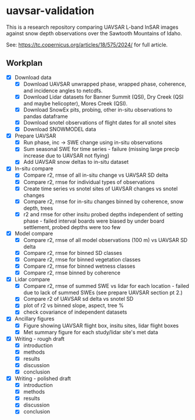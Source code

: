 # uavsar-validation

This is a research repository comparing UAVSAR L-band InSAR images against snow depth observations over the Sawtooth Mountains of Idaho.

See: https://tc.copernicus.org/articles/18/575/2024/ for full article.

## Workplan

- [x] Download data
    - [x] Download UAVSAR unwrapped phase, wrapped phase, coherence, and incidence angles to netcdfs.
    - [x] Download Lidar datasets for Banner Summit (QSI), Dry Creek (QSI and maybe helicopter), Mores Creek (QSI).
    - [x] Download SnowEx pits, probing, other in-situ observations to pandas dataframe
    - [x] Download snotel observations of flight dates for all snotel sites
    - [x] Download SNOWMODEL data

- [x] Prepare UAVSAR
    - [x] Run phase, inc -> SWE change using in-situ observations
    - [x] Sum seasonal SWE for time series - failure (missing large precip increase due to UAVSAR not flying)
    - [x] Add UAVSAR snow deltas to in-situ dataset

- [x] In-situ compare
    - [x] Compare r2, rmse of all in-situ change vs UAVSAR SD delta
    - [x] Compare r2, rmse for individual types of observations
    - [x] Create time series vs snotel sites of UAVSAR changes vs snotel changes
    - [x] Compare r2, rmse for in-situ changes binned by coherence, snow depth, trees
    - [x] r2 and rmse for other insitu probed depths independent of setting phase - failed interval boards were biased by under board settlement, probed depths were too few

- [x] Model compare
    - [x] Compare r2, rmse of all model observations (100 m) vs UAVSAR SD delta
    - [x] Compare r2, rmse for binned SD classes
    - [x] Compare r2, rmse for binned vegetation classes
    - [x] Compare r2, rmse for binned wetness classes
    - [x] Compare r2, rmse binned by coherence

- [x] Lidar compare
    - [x] Compare r2, rmse of summed SWE vs lidar for each location - failed due to lack of summed SWEs (see prepare UAVSAR section pt 2.) 
    - [x] Compare r2 of UAVSAR sd delta vs snotel SD
    - [x] plot of r2 vs binned slope, aspect, tree %
    - [x] check covariance of independent datasets

- [x] Ancillary figures
    - [x] Figure showing UAVSAR flight box, insitu sites, lidar flight boxes
    - [x] Met summary figure for each study/lidar site's met data

- [x] Writing - rough draft
    - [x] introduction
    - [x] methods
    - [x] results
    - [x] discussion
    - [x] conclusion

- [x] Writing - polished draft
    - [x] introduction
    - [x] methods
    - [x] results
    - [x] discussion
    - [x] conclusion
